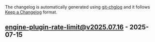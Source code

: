 The changelog is automatically generated using [git-chglog](https://github.com/git-chglog/git-chglog) and it follows [Keep a Changelog](https://keepachangelog.com) format.


<a name="engine-plugin-rate-limit@v2025.07.16"></a>
## engine-plugin-rate-limit@v2025.07.16 - 2025-07-15

